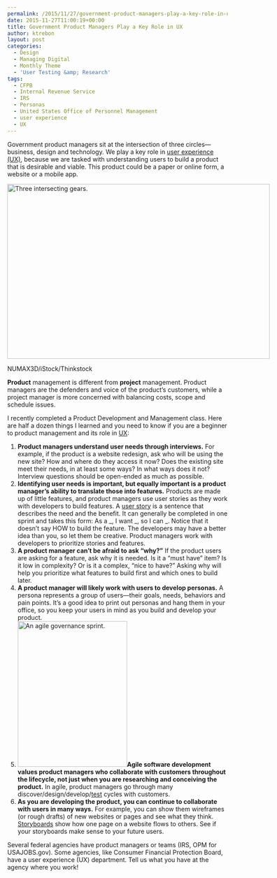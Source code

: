 ```yaml
---
permalink: /2015/11/27/government-product-managers-play-a-key-role-in-ux/
date: 2015-11-27T11:00:19+00:00
title: Government Product Managers Play a Key Role in UX
author: ktrebon
layout: post
categories:
  - Design
  - Managing Digital
  - Monthly Theme
  - 'User Testing &amp; Research'
tags:
  - CFPB
  - Internal Revenue Service
  - IRS
  - Personas
  - United States Office of Personnel Management
  - user experience
  - UX
---
```


Government product managers sit at the intersection of three circles—business, design and technology. We play a key role in [user experience (UX)](https://www.digitalgov.gov/communities/federal-user-experience-community-of-practice/), because we are tasked with understanding users to build a product that is desirable and viable. This product could be a paper or online form, a website or a mobile app.

<div id="attachment_331262" style="width: 610px" class="wp-caption aligncenter">
  <img class="size-full wp-image-331262" src="https://s3.amazonaws.com/sitesusa/wp-content/uploads/sites/212/2015/11/600-x-400-Three-gear-to-place-concepts-with-clipping-path-NUMAX3D-iStock-Thinkstock-187787658.jpg" alt="Three intersecting gears." width="600" height="400" />
  
  <p class="wp-caption-text">
    NUMAX3D/iStock/Thinkstock
  </p>
</div>

**Product** management is different from **project** management. Product managers are the defenders and voice of the product&#8217;s customers, while a project manager is more concerned with balancing costs, scope and schedule issues.

I recently completed a Product Development and Management class. Here are half a dozen things I learned and you need to know if you are a beginner to product management and its role in [UX](https://www.digitalgov.gov/category/ux/):

  1. **Product managers understand user needs through interviews.** For example, if the product is a website redesign, ask who will be using the new site? How and where do they access it now? Does the existing site meet their needs, in at least some ways? In what ways does it not? Interview questions should be open-ended as much as possible.
  2. **Identifying user needs is important, but equally important is a product manager&#8217;s ability to translate those into features.** Products are made up of little features, and product managers use user stories as they work with developers to build features. A [user story](https://help.rallydev.com/writing-great-user-story) is a sentence that describes the need and the benefit. It can generally be completed in one sprint and takes this form: As a \_, I want \_, so I can _. Notice that it doesn&#8217;t say HOW to build the feature. The developers may have a better idea than you, so let them be creative. Product managers work with developers to prioritize stories and features.
  3. **A product manager can&#8217;t be afraid to ask &#8220;why?&#8221;** If the product users are asking for a feature, ask why it is needed. Is it a &#8220;must have&#8221; item? Is it low in complexity? Or is it a complex, &#8220;nice to have?&#8221; Asking why will help you prioritize what features to build first and which ones to build later.
  4. **A product manager will likely work with users to develop personas.** A persona represents a group of users—their goals, needs, behaviors and pain points. It&#8217;s a good idea to print out personas and hang them in your office, so you keep your users in mind as you build and develop your product.
  5. <img class="alignright size-full wp-image-331272" src="https://s3.amazonaws.com/sitesusa/wp-content/uploads/sites/212/2015/11/250-x-333-Agile-Governance-Sprint.jpg" alt="An agile governance sprint." width="250" height="333" />**Agile software development values product managers who collaborate with customers throughout the lifecycle, not just when you are researching and conceiving the product.** In agile, product managers go through many discover/design/develop/[test](https://www.digitalgov.gov/services/mobile-application-testing-program/) cycles with customers.
  6. **As you are developing the product, you can continue to collaborate with users in many ways.** For example, you can show them wireframes (or rough drafts) of new websites or pages and see what they think. [Storyboards](https://www.digitalgov.gov/2014/04/25/storyboarding-is-key-to-successful-storytelling/) show how one page on a website flows to others. See if your storyboards make sense to your future users.

Several federal agencies have product managers or teams (IRS, OPM for USAJOBS.gov). Some agencies, like Consumer Financial Protection Board, have a user experience (UX) department. Tell us what you have at the agency where you work!

&nbsp;

&nbsp;

&nbsp;